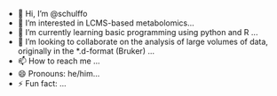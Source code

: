 - 👋 Hi, I’m @schulffo
- 👀 I’m interested in LCMS-based metabolomics...
- 🌱 I’m currently learning basic programming using python and R ...
- 💞️ I’m looking to collaborate on the analysis of large volumes of data, originally in the *.d-format (Bruker) ...
- 📫 How to reach me ...
- 😄 Pronouns: he/him...
- ⚡ Fun fact: ...

<!---
schulffo/schulffo is a ✨ special ✨ repository because its `README.md` (this file) appears on your GitHub profile.
You can click the Preview link to take a look at your changes.
--->
